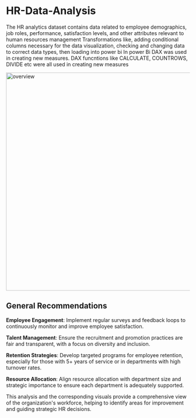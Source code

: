# HR-Data-Analysis

The HR analytics dataset contains data related to employee demographics, job roles, performance, satisfaction levels, and other attributes relevant to human resources management
Transformations like, adding conditional columns necessary for the data visualization, checking and changing data to correct data types, then loading into power bi
In power Bi DAX was used in creating new measures. DAX funcntions like CALCULATE, COUNTROWS, DIVIDE etc were all used in creating new measures

<img width="596" alt="overview" src="https://github.com/user-attachments/assets/568067c8-c827-4ad3-ad6b-fdea470a1e7e">


## General Recommendations

**Employee Engagement**: 
Implement regular surveys and feedback loops to continuously monitor and improve employee satisfaction.

**Talent Management**: 
Ensure the recruitment and promotion practices are fair and transparent, with a focus on diversity and inclusion.

**Retention Strategies**:
Develop targeted programs for employee retention, especially for those with 5+ years of service or in departments with high turnover rates.

**Resource Allocation**: 
Align resource allocation with department size and strategic importance to ensure each department is adequately supported.

This analysis and the corresponding visuals provide a comprehensive view of the organization's workforce, helping to identify areas for improvement and guiding strategic HR decisions.

